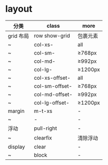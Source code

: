 # layout

| 分类      | class          | more     |
|---------|----------------|----------|
| grid 布局 | row show-grid  | 包裹元素     |
| ~       | col-xs-        | all      |
| ~       | col-sm-        | ≥768px   |
| ~       | col-md-        | ≥992px   |
| ~       | col-lg-        | ≥1200px  |
| ~       | col-xs-offset- | all      |
| ~       | col-sm-offset- | ≥768px   |
| ~       | col-md-offset- | ≥992px   |
| ~       | col-lg-offset- | ≥1200px  |
| margin  | m-t-xs         | -        |
| ~       | -              | -        |
| 浮动      | pull-right     | -        |
| ~       | clearfix       | 清除浮动     |
| display | clear          | -        |
| ~       | block          | -        |
